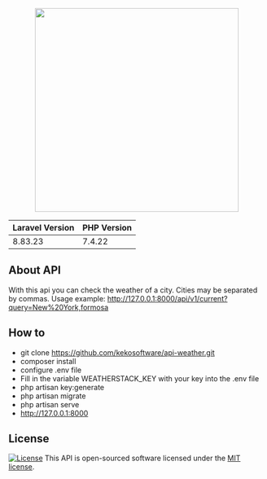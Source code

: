 <p align="center"><a href="https://laravel.com" target="_blank"><img src="https://raw.githubusercontent.com/laravel/art/master/logo-lockup/5%20SVG/2%20CMYK/1%20Full%20Color/laravel-logolockup-cmyk-red.svg" width="400"></a></p>

<p align="center">


| Laravel Version | PHP Version | 
| -------- | -------- | 
| 8.83.23     | 7.4.22| 


</p>

## About API
With this api you can check the weather of a city.
Cities may be separated by commas.
Usage example: http://127.0.0.1:8000/api/v1/current?query=New%20York,formosa

## How to
* git clone https://github.com/kekosoftware/api-weather.git
* composer install
* configure .env file
* Fill in the variable WEATHERSTACK_KEY with your key into the .env file
* php artisan key:generate
* php artisan migrate
* php artisan serve
* http://127.0.0.1:8000


## License
<a href="https://packagist.org/packages/laravel/framework"><img src="https://img.shields.io/packagist/l/laravel/framework" alt="License"></a>
This API is open-sourced software licensed under the [MIT license](https://opensource.org/licenses/MIT).
